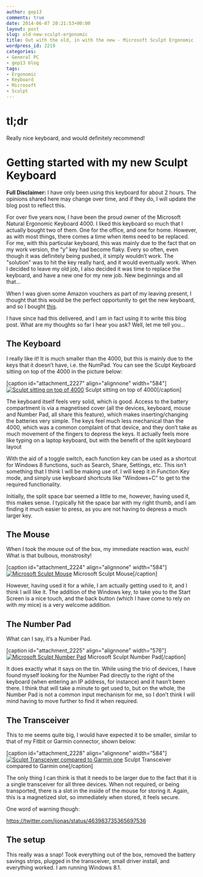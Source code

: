 ```yaml
---
author: gep13
comments: true
date: 2014-06-07 20:21:53+00:00
layout: post
slug: old-new-sculpt-ergonomic
title: Out with the old, in with the new - Microsoft Sculpt Ergonomic
wordpress_id: 2219
categories:
- General PC
- gep13 blog
tags:
- Ergonomic
- Keyboard
- Microsoft
- Sculpt
---
```


# tl;dr


Really nice keyboard, and would definitely recommend!


# Getting started with my new Sculpt Keyboard


**Full Disclaimer:** I have only been using this keyboard for about 2 hours. The opinions shared here may change over time, and if they do, I will update the blog post to reflect this.

For over five years now, I have been the proud owner of the Microsoft Natural Ergonomic Keyboard 4000. I liked this keyboard so much that I actually bought two of them. One for the office, and one for home. However, as with most things, there comes a time when items need to be replaced. For me, with this particular keyboard, this was mainly due to the fact that on my work version, the “y” key had become flaky. Every so often, even though it was definitely being pushed, it simply wouldn’t work. The "solution" was to hit the key really hard, and it would eventually work. When I decided to leave my old job, I also decided it was time to replace the keyboard, and have a new one for my new job. New beginnings and all that…

When I was given some Amazon vouchers as part of my leaving present, I thought that this would be the perfect opportunity to get the new keyboard, and so I bought [this](http://www.microsoft.com/hardware/en-gb/p/sculpt-ergonomic-desktop/L5V-00006).

I have since had this delivered, and I am in fact using it to write this blog post. What are my thoughts so far I hear you ask? Well, let me tell you…

<!--more-->

## The Keyboard


I really like it! It is much smaller than the 4000, but this is mainly due to the keys that it doesn’t have, i.e. the NumPad. You can see the Sculpt Keyboard sitting on top of the 4000 in the picture below:

[caption id="attachment_2227" align="alignnone" width="584"][![Sculpt sitting on top of 4000](http://www.gep13.co.uk/blog/wp-content/uploads/2014/06/WP_20140607_19_36_45_Pro-1024x576.jpg)](http://www.gep13.co.uk/blog/old-new-sculpt-ergonomic/wp_20140607_19_36_45_pro/) Sculpt sitting on top of 4000[/caption]

The keyboard itself feels very solid, which is good. Access to the battery compartment is via a magnetised cover (all the devices, keyboard, mouse and Number Pad, all share this feature), which makes inserting/changing the batteries very simple. The keys feel much less mechanical than the 4000, which was a common complaint of that device, and they don’t take as much movement of the fingers to depress the keys. It actually feels more like typing on a laptop keyboard, but with the benefit of the split keyboard layout

With the aid of a toggle switch, each function key can be used as a shortcut for Windows 8 functions, such as Search, Share, Settings, etc. This isn’t something that I think I will be making use of. I will keep it in Function Key mode, and simply use keyboard shortcuts like "Windows+C" to get to the required functionality.

Initially, the split space bar seemed a little to me, however, having used it, this makes sense. I typically hit the space bar with my right thumb, and I am finding it much easier to press, as you are not having to depress a much larger key.


## The Mouse


When I took the mouse out of the box, my immediate reaction was, euch! What is that bulbous, monstrosity!

[caption id="attachment_2224" align="alignnone" width="584"][![Microsoft Sculpt Mouse](http://www.gep13.co.uk/blog/wp-content/uploads/2014/06/WP_20140607_19_35_44_Pro-1024x576.jpg)](http://www.gep13.co.uk/blog/old-new-sculpt-ergonomic/wp_20140607_19_35_44_pro/) Microsoft Sculpt Mouse[/caption]

However, having used it for a while, I am actually getting used to it, and I think I will like it. The addition of the Windows key, to take you to the Start Screen is a nice touch, and the back button (which I have come to rely on with my mice) is a very welcome addition.


## The Number Pad


What can I say, it’s a Number Pad.

[caption id="attachment_2225" align="alignnone" width="576"][![Microsoft Sculpt Number Pad](http://www.gep13.co.uk/blog/wp-content/uploads/2014/06/WP_20140607_19_35_56_Pro-576x1024.jpg)](http://www.gep13.co.uk/blog/old-new-sculpt-ergonomic/wp_20140607_19_35_56_pro/) Microsoft Sculpt Number Pad[/caption]

It does exactly what it says on the tin. While using the trio of devices, I have found myself looking for the Number Pad directly to the right of the keyboard (when entering an IP address, for instance) and it hasn’t been there. I think that will take a minute to get used to, but on the whole, the Number Pad is not a common input mechanism for me, so I don’t think I will mind having to move further to find it when required.


## The Transceiver


This to me seems quite big, I would have expected it to be smaller, similar to that of my Fitbit or Garmin connector, shown below:

[caption id="attachment_2228" align="alignnone" width="584"][![Sculpt Transceiver compared to Garmin one](http://www.gep13.co.uk/blog/wp-content/uploads/2014/06/WP_20140607_19_37_52_Pro-1024x576.jpg)](http://www.gep13.co.uk/blog/old-new-sculpt-ergonomic/wp_20140607_19_37_52_pro/) Sculpt Transceiver compared to Garmin one[/caption]

The only thing I can think is that it needs to be larger due to the fact that it is a single transceiver for all three devices. When not required, or being transported, there is a slot in the inside of the mouse for storing it. Again, this is a magnetized slot, so immediately when stored, it feels secure.

One word of warning though:

https://twitter.com/ijonas/status/463983735365697536


## The setup


This really was a snap! Took everything out of the box, removed the battery savings strips, plugged in the transceiver, small driver install, and everything worked. I am running Windows 8.1.
